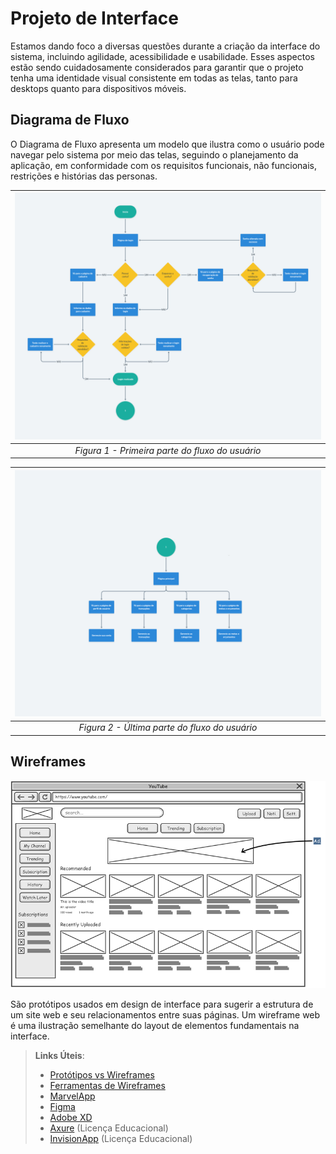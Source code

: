 # Projeto de Interface

Estamos dando foco a diversas questões durante a criação da interface do sistema, incluindo agilidade, acessibilidade e usabilidade. Esses aspectos estão sendo cuidadosamente considerados para garantir que o projeto tenha uma identidade visual consistente em todas as telas, tanto para desktops quanto para dispositivos móveis.

## Diagrama de Fluxo

O Diagrama de Fluxo apresenta um modelo que ilustra como o usuário pode navegar pelo sistema por meio das telas, seguindo o planejamento da aplicação, em conformidade com os requisitos funcionais, não funcionais, restrições e histórias das personas.

| ![Figura 1 - Primeira parte do fluxo do usuário](./img/fluxo-do-usuario-1.png "Figura 1") |
| :---------------------------------------------------------------------------------------: |
|                      *Figura 1 - Primeira parte do fluxo do usuário*                      |

| ![Figura 2 - Última parte do fluxo do usuário](./img/fluxo-do-usuario-2.png "Figura 2") |
| :-------------------------------------------------------------------------------------: |
|                      *Figura 2 - Última parte do fluxo do usuário*                      |

## Wireframes

![Exemplo de Wireframe](img/wireframe-example.png)

São protótipos usados em design de interface para sugerir a estrutura de um site web e seu relacionamentos entre suas páginas. Um wireframe web é uma ilustração semelhante do layout de elementos fundamentais na interface.
 
> **Links Úteis**:
> - [Protótipos vs Wireframes](https://www.nngroup.com/videos/prototypes-vs-wireframes-ux-projects/)
> - [Ferramentas de Wireframes](https://rockcontent.com/blog/wireframes/)
> - [MarvelApp](https://marvelapp.com/developers/documentation/tutorials/)
> - [Figma](https://www.figma.com/)
> - [Adobe XD](https://www.adobe.com/br/products/xd.html#scroll)
> - [Axure](https://www.axure.com/edu) (Licença Educacional)
> - [InvisionApp](https://www.invisionapp.com/) (Licença Educacional)
